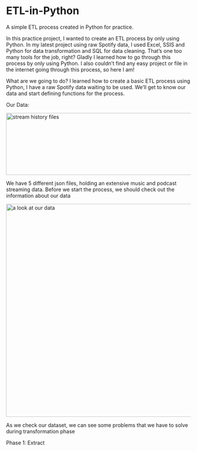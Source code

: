 # ETL-in-Python
A simple ETL process created in Python for practice.


In this practice project, I wanted to create an ETL process by only using Python. 
In my latest project using raw Spotify data, I used Excel, SSIS and Python for data transformation and SQL for data cleaning. That’s one too many tools for the job, right? Gladly I learned how to go through this process by only using Python. 
I also couldn’t find any easy project or file in the internet going through this process, so here I am!

What are we going to do? I learned how to create a basic ETL process using Python, I have a raw Spotify data waiting to be used. We’ll get to know our data and start defining functions for the process.

Our Data:

<img width="860" height="169" alt="stream history files" src="https://github.com/user-attachments/assets/b25ce98f-40e7-4aa6-b90a-f9369fe77eab" />

We have 5 different json files, holding an extensive music and podcast streaming data. Before we start the process, we should check out the information about our data

<img width="913" height="581" alt="a look at our data" src="https://github.com/user-attachments/assets/a2e04880-35bd-4373-a65b-72f6f5750eb4" />

As we check our dataset, we can see some problems that we have to solve during transformation phase

Phase 1: Extract
